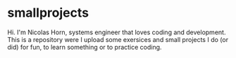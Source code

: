 # smallprojects
Hi. I'm Nicolas Horn, systems engineer that loves coding and development. 
This is a repository were I upload some exersices and small projects I do (or did) for fun, to learn something or to practice coding.
